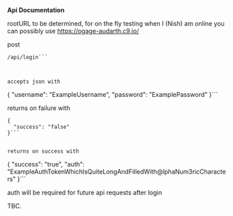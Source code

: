 **Api Documentation**

rootURL to be determined, for on the fly testing when I (Nish) am online you can possibly use https://ogage-audarth.c9.io/

post

```
/api/login```



accepts json with

```
{
  "username": "ExampleUsername",
  "password": "ExamplePassword"
}```


returns on failure with

```
{
  "success": "false"
}```


returns on success with

```
{
  "success": "true",
  "auth": "ExampleAuthTokenWhichIsQuiteLongAndFilledWith@lphaNum3ricCharacters"
}```


auth will be required for future api requests after login

TBC.